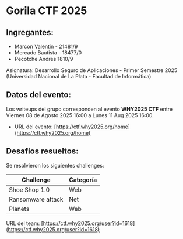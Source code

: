 # Gorila CTF 2025

## Ingregantes:

 - Marcon Valentín - 21481/9         
 - Mercado Bautista - 18477/0
 - Pecotche Andres 1810/9

Asignatura: Desarrollo Seguro de Aplicaciones - Primer Semestre 2025 (Universidad Nacional de La Plata - Facultad de Informática)

## Datos del evento:

Los writeups del grupo corresponden al evento **WHY2025 CTF** entre Viernes 08 de Agosto 2025 16:00 a Lunes 11 Aug 2025 16:00.

- URL del evento: [https://ctf.why2025.org/home](https://ctf.why2025.org/home)

## Desafíos resueltos:

Se resolvieron los siguientes challenges:

| Challenge | Categoría |
| --------- | --------- |
| Shoe Shop 1.0 | Web |
| Ransomware attack | Net |
| Planets | Web |

URL del team: [https://ctf.why2025.org/user?id=1618](https://ctf.why2025.org/user?id=1618)

